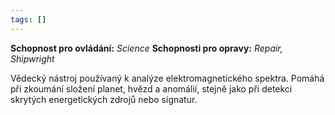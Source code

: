 ```yaml
---
tags: []
---
```

**Schopnost pro ovládání:** *Science*
**Schopnosti pro opravy:**  *Repair, Shipwright*

Vědecký nástroj používaný k analýze elektromagnetického spektra. Pomáhá při zkoumání složení planet, hvězd a anomálií, stejně jako při detekci skrytých energetických zdrojů nebo signatur.